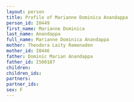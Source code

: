 ```yaml
---
layout: person
title: Profile of Marianne Dominica Anandappa
person_id: I0449
first_name: Marianne Dominica
last_name: Anandappa
full_name: Marianne Dominica Anandappa
mother: Theodora Laity Ramenaden
mother_id: I0446
father: Dominic Marian Anandappa
father_id: I500107
children:
children_ids:
partners:
partner_ids:
sex: F
---
```


